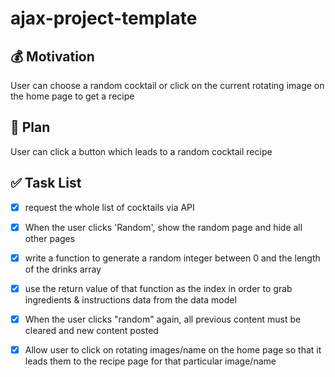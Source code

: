# ajax-project-template

## 💰 Motivation

 User can choose a random cocktail or click on the current rotating image on the home page to get a recipe
## 📐 Plan

 User can click a button which leads to a random cocktail recipe

## ✅ Task List

- [x] request the whole list of cocktails via API
- [x]  When the user clicks 'Random', show the random page and hide all other pages
- [x] write a function to generate a random integer between 0 and the length of the drinks array
- [x] use the return value of that function as the index in order to grab ingredients & instructions data from the data model
- [x] When the user clicks "random" again, all previous content must be cleared and new content posted
- [x] Allow user to click on rotating images/name on the home page so that it leads them to the recipe page for that particular image/name

